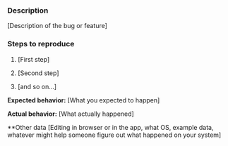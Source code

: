 ### Description



[Description of the bug or feature]



### Steps to reproduce



1. [First step]

2. [Second step]

3. [and so on...]



**Expected behavior:** [What you expected to happen]



**Actual behavior:** [What actually happened]



**Other data [Editing in browser or in the app, what OS, example data, whatever might help someone figure out what happened on your system] 

